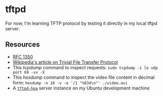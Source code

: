 # tftpd

For now, I'm learning TFTP protocol by testing it directly in my local tftpd server.

## Resources

- [RFC 1350](https://tools.ietf.org/html/rfc1350)
- [Wikipedia's article on Trivial File Transfer Protocol](https://en.wikipedia.org/wiki/Trivial_File_Transfer_Protocol)
- This _tcpdump_ command to inspect requests: `sudo tcpdump -i lo udp port 69 -vv -X`
- This _hexdump_ command to inspect the video file content in decimal form: `hexdump -n 10 -v -e '/1 "%03d\n"' ./video.avi`
- A [`tftpd-hpa`](https://packages.ubuntu.com/focal/net/tftpd-hpa) server instance on my Ubuntu development machine
